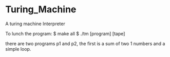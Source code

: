 # Turing_Machine
A turing machine Interpreter


To lunch the program:
$ make all
$ ./tm [program] [tape]

there are two programs p1 and p2, the first is a sum of two 1 numbers and a simple loop.
